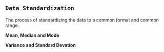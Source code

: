 ## **```Data Standardization```**

The process of standardizing the data to a common format and common range.

**Mean, Median and Mode**


**Variance and Standard Devation**

